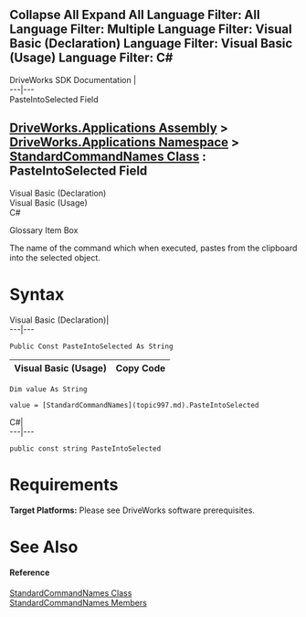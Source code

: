Collapse All Expand All Language Filter: All  Language Filter: Multiple  Language Filter: Visual Basic (Declaration) Language Filter: Visual Basic (Usage) Language Filter: C#  
---  
DriveWorks SDK Documentation  |   
---|---  
PasteIntoSelected Field   
  
[DriveWorks.Applications Assembly](topic13.md) > [DriveWorks.Applications Namespace](topic16.md) > [StandardCommandNames Class](topic997.md) : PasteIntoSelected Field  
---  
  
Visual Basic (Declaration)    
Visual Basic (Usage)    
C# 

Glossary Item Box

The name of the command which when executed, pastes from the clipboard into the selected object. 

# Syntax

Visual Basic (Declaration)|   
---|---  
      
    
    Public Const PasteIntoSelected As String  
  
Visual Basic (Usage)| Copy Code  
---|---  
      
    
    Dim value As String
     
    value = [StandardCommandNames](topic997.md).PasteIntoSelected  
  
C#|   
---|---  
      
    
    public const string PasteIntoSelected  
  
# Requirements

**Target Platforms:** Please see DriveWorks software prerequisites.

# See Also

#### Reference

[StandardCommandNames Class](topic997.md)   
[StandardCommandNames Members](topic998.md)


